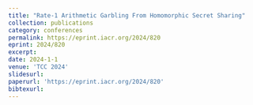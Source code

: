 ```yaml
---
title: "Rate-1 Arithmetic Garbling From Homomorphic Secret Sharing"
collection: publications
category: conferences
permalink: https://eprint.iacr.org/2024/820
eprint: 2024/820
excerpt:
date: 2024-1-1
venue: 'TCC 2024'
slidesurl:
paperurl: 'https://eprint.iacr.org/2024/820'
bibtexurl:
---
```

